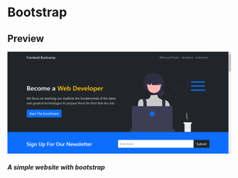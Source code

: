 # Bootstrap
## Preview
![desktoppreview](img\DesktopPreview.PNG)
##### A simple website with bootstrap